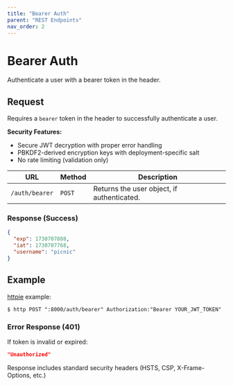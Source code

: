 ```yaml
---
title: "Bearer Auth"
parent: "REST Endpoints"
nav_order: 2
---
```


# Bearer Auth

Authenticate a user with a bearer token in the header.

## Request

Requires a `bearer` token in the header to successfully authenticate a user.

**Security Features:**
- Secure JWT decryption with proper error handling
- PBKDF2-derived encryption keys with deployment-specific salt
- No rate limiting (validation only)

| URL            | Method | Description                                |
| -------------- | ------ | ------------------------------------------ |
| `/auth/bearer` | `POST` | Returns the user object, if authenticated. |

### Response (Success)

```json
{
  "exp": 1730707888,
  "iat": 1730707768,
  "username": "picnic"
}
```

## Example

[httpie](https://httpie.io) example:

```http
$ http POST ":8000/auth/bearer" Authorization:"Bearer YOUR_JWT_TOKEN"
```

### Error Response (401)

If token is invalid or expired:

```json
"Unauthorized"
```

Response includes standard security headers (HSTS, CSP, X-Frame-Options, etc.)
